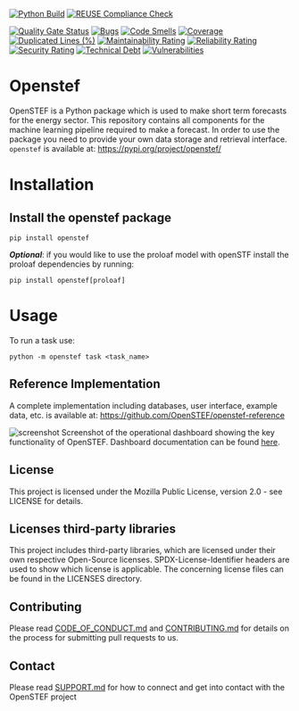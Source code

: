 <!--
SPDX-FileCopyrightText: 2017-2021 Contributors to the OpenSTF project <korte.termijn.prognoses@alliander.com>

SPDX-License-Identifier: MPL-2.0
-->

<!-- Github Actions badges -->
[![Python Build](https://github.com/openstef/openstef/actions/workflows/python-build.yaml/badge.svg)](https://github.com/openstef/openstef/actions/workflows/python-build.yaml)
[![REUSE Compliance Check](https://github.com/openstef/openstef/actions/workflows/reuse-compliance.yaml/badge.svg)](https://github.com/openstef/openstef/actions/workflows/reuse-compliance.yaml)
<!-- SonarCloud badges -->
[![Quality Gate Status](https://sonarcloud.io/api/project_badges/measure?project=OpenSTEF_openstef&metric=alert_status)](https://sonarcloud.io/dashboard?id=OpenSTEF_openstef)
[![Bugs](https://sonarcloud.io/api/project_badges/measure?project=OpenSTEF_openstef&metric=bugs)](https://sonarcloud.io/dashboard?id=OpenSTEF_openstef)
[![Code Smells](https://sonarcloud.io/api/project_badges/measure?project=OpenSTEF_openstef&metric=code_smells)](https://sonarcloud.io/dashboard?id=OpenSTEF_openstef)
[![Coverage](https://sonarcloud.io/api/project_badges/measure?project=OpenSTEF_openstef&metric=coverage)](https://sonarcloud.io/dashboard?id=OpenSTEF_openstef)
[![Duplicated Lines (%)](https://sonarcloud.io/api/project_badges/measure?project=aOpenSTEF_openstef&metric=duplicated_lines_density)](https://sonarcloud.io/dashboard?id=OpenSTEF_openstef)
[![Maintainability Rating](https://sonarcloud.io/api/project_badges/measure?project=OpenSTEF_openstef&metric=sqale_rating)](https://sonarcloud.io/dashboard?id=OpenSTEF_openstef)
[![Reliability Rating](https://sonarcloud.io/api/project_badges/measure?project=OpenSTEF_openstef&metric=reliability_rating)](https://sonarcloud.io/dashboard?id=OpenSTEF_openstef)
[![Security Rating](https://sonarcloud.io/api/project_badges/measure?project=OpenSTEF_openstef&metric=security_rating)](https://sonarcloud.io/dashboard?id=OpenSTEF_openstef)
[![Technical Debt](https://sonarcloud.io/api/project_badges/measure?project=OpenSTEF_openstef&metric=sqale_index)](https://sonarcloud.io/dashboard?id=OpenSTEF_openstef)
[![Vulnerabilities](https://sonarcloud.io/api/project_badges/measure?project=OpenSTEF_openstef&metric=vulnerabilities)](https://sonarcloud.io/dashboard?id=OpenSTEF_openstef)

# Openstef

OpenSTEF is a Python package which is used to make short term forecasts for the energy sector. This repository contains all components for the machine learning pipeline required to make a forecast. In order to use the package you need to provide your own data storage and retrieval interface. `openstef` is available at: https://pypi.org/project/openstef/

# Installation

## Install the openstef package

```shell
pip install openstef
```

_**Optional**_: if you would like to use the proloaf model with openSTF install the proloaf dependencies by running:
```shell
pip install openstef[proloaf]
```

# Usage

To run a task use:

```shell
python -m openstef task <task_name>
```

## Reference Implementation
A complete implementation including databases, user interface, example data, etc. is available at: https://github.com/OpenSTEF/openstef-reference

![screenshot](https://user-images.githubusercontent.com/60883372/146760483-29af3ac7-62af-4f13-98c7-982a79c517d1.jpg)
Screenshot of the operational dashboard showing the key functionality of OpenSTEF. 
Dashboard documentation can be found [here](https://github.com/OpenSTEF/.github/blob/main/profile/README.md).

## License
This project is licensed under the Mozilla Public License, version 2.0 - see LICENSE for details.

## Licenses third-party libraries
This project includes third-party libraries, which are licensed under their own respective Open-Source licenses. SPDX-License-Identifier headers are used to show which license is applicable. The concerning license files can be found in the LICENSES directory.

## Contributing
Please read [CODE_OF_CONDUCT.md](https://github.com/OpenSTEF/.github/blob/main/CODE_OF_CONDUCT.md) and [CONTRIBUTING.md](https://github.com/OpenSTEF/.github/blob/main/CONTRIBUTING.md) for details on the process for submitting pull requests to us.

## Contact
Please read [SUPPORT.md](https://github.com/OpenSTEF/.github/blob/main/SUPPORT.md) for how to connect and get into contact with the OpenSTEF project
